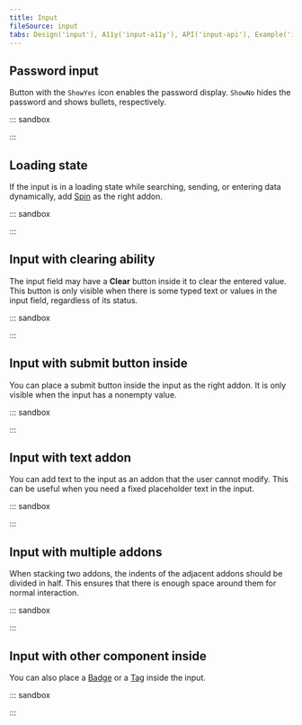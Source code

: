 ```yaml
---
title: Input
fileSource: input
tabs: Design('input'), A11y('input-a11y'), API('input-api'), Example('input-code'), Changelog('input-changelog')
---
```


## Password input

Button with the `ShowYes` icon enables the password display. `ShowNo` hides the password and shows bullets, respectively.

::: sandbox

<script lang="tsx">
  export Demo from './examples/password_input.tsx';
</script>

:::

## Loading state

If the input is in a loading state while searching, sending, or entering data dynamically, add [Spin](/components/spin/spin) as the right addon. 

<!-- During this time, the input may also be `disabled`. -->

::: sandbox

<script lang="tsx">
  export Demo from './examples/loading_state_in_the_input.tsx';
</script>

:::

## Input with clearing ability

The input field may have a **Clear** button inside it to clear the entered value. This button is only visible when there is some typed text or values in the input field, regardless of its status.

::: sandbox

<script lang="tsx">
  export Demo from './examples/input_with_the_clearing_ability.tsx';
</script>

:::

## Input with submit button inside

You can place a submit button inside the input as the right addon. It is only visible when the input has a nonempty value.

::: sandbox

<script lang="tsx">
  export Demo from './examples/input_with_a_submit_icon.tsx';
</script>

:::

## Input with text addon

You can add text to the input as an addon that the user cannot modify. This can be useful when you need a fixed placeholder text in the input.

::: sandbox

<script lang="tsx">
  export Demo from './examples/input_with_a_text_addon.tsx';
</script>

:::

## Input with multiple addons

When stacking two addons, the indents of the adjacent addons should be divided in half. This ensures that there is enough space around them for normal interaction.

::: sandbox

<script lang="tsx">
  export Demo from './examples/input_with_multiple_addons.tsx';
</script>

:::

## Input with other component inside

You can also place a [Badge](/components/badge/badge) or a [Tag](/components/tag/tag) inside the input.

::: sandbox

<script lang="tsx">
  export Demo from './examples/input_with_other_component_inside.tsx';
</script>

:::
